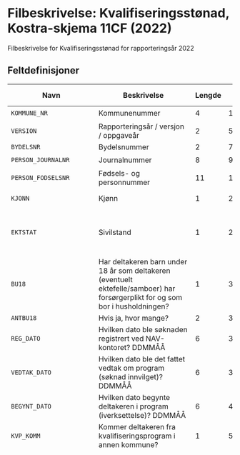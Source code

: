 # Filbeskrivelse: Kvalifiseringsstønad, Kostra-skjema 11CF (2022)

Filbeskrivelse for Kvalifiseringsstønad for rapporteringsår 2022

## Feltdefinisjoner

| Navn | Beskrivelse | Lengde | Fra‑Til | Datatype | Obligatorisk | Dato-maske | Kodeliste |
|------|-------------|--------|---------|----------|--------------|------------|-----------|
| `KOMMUNE_NR` | Kommunenummer | 4 | 1‑4 | STRING_TYPE | ☑️ |  |  |
| `VERSION` | Rapporteringsår / versjon / oppgaveår | 2 | 5‑6 | STRING_TYPE | ☑️ |  |  |
| `BYDELSNR` | Bydelsnummer | 2 | 7‑8 | STRING_TYPE |  |  |  |
| `PERSON_JOURNALNR` | Journalnummer | 8 | 9‑16 | STRING_TYPE | ☑️ |  |  |
| `PERSON_FODSELSNR` | Fødsels- og personnummer | 11 | 17‑27 | STRING_TYPE | ☑️ |  |  |
| `KJONN` | Kjønn | 1 | 28‑28 | STRING_TYPE | ☑️ |  | `1`: Mann<br/>`2`: Kvinne |
| `EKTSTAT` | Sivilstand | 1 | 29‑29 | STRING_TYPE | ☑️ |  | `1`: Ugift<br/>`2`: Gift<br/>`3`: Samboer<br/>`4`: Skilt/separert<br/>`5`: Enke/enkemann |
| `BU18` | Har deltakeren barn under 18 år som deltakeren (eventuelt ektefelle/samboer) har forsørgerplikt for og som bor i husholdningen? | 1 | 30‑30 | STRING_TYPE | ☑️ |  | `1`: Ja<br/>`2`: Nei |
| `ANTBU18` | Hvis ja, hvor mange? | 2 | 31‑32 | INTEGER_TYPE |  |  |  |
| `REG_DATO` | Hvilken dato ble søknaden registrert ved NAV-kontoret? DDMMÅÅ | 6 | 33‑38 | DATE_TYPE | ☑️ | ddMMyy |  |
| `VEDTAK_DATO` | Hvilken dato ble det fattet vedtak om program (søknad innvilget)? DDMMÅÅ | 6 | 39‑44 | DATE_TYPE | ☑️ | ddMMyy |  |
| `BEGYNT_DATO` | Hvilken dato begynte deltakeren i program (iverksettelse)? DDMMÅÅ | 6 | 45‑50 | DATE_TYPE | ☑️ | ddMMyy |  |
| `KVP_KOMM` | Kommer deltakeren fra kvalifiseringsprogram i annen kommune? | 1 | 51‑51 | STRING_TYPE |  |  | `1`: Ja<br/>`2`: Nei |
| `KOMMNR_KVP_KOMM` | Hvis ja, velg kommunenummer fra liste | 4 | 52‑55 | STRING_TYPE |  |  | `0301`: Oslo<br/>`1101`: Eigersund<br/>`1103`: Stavanger<br/>`1106`: Haugesund<br/>`1108`: Sandnes<br/>`1111`: Sokndal<br/>`1112`: Lund<br/>`1114`: Bjerkreim<br/>`1119`: Hå<br/>`1120`: Klepp<br/>`1121`: Time<br/>`1122`: Gjesdal<br/>`1124`: Sola<br/>`1127`: Randaberg<br/>`1130`: Strand<br/>`1133`: Hjelmeland<br/>`1134`: Suldal<br/>`1135`: Sauda<br/>`1144`: Kvitsøy<br/>`1145`: Bokn<br/>`1146`: Tysvær<br/>`1149`: Karmøy<br/>`1151`: Utsira<br/>`1160`: Vindafjord<br/>`1505`: Kristiansund<br/>`1506`: Molde<br/>`1507`: Ålesund<br/>`1511`: Vanylven<br/>`1514`: Sande<br/>`1515`: Herøy (Møre og Romsdal)<br/>`1516`: Ulstein<br/>`1517`: Hareid<br/>`1520`: Ørsta<br/>`1525`: Stranda<br/>`1528`: Sykkylven<br/>`1531`: Sula<br/>`1532`: Giske<br/>`1535`: Vestnes<br/>`1539`: Rauma<br/>`1547`: Aukra<br/>`1554`: Averøy<br/>`1557`: Gjemnes<br/>`1560`: Tingvoll<br/>`1563`: Sunndal<br/>`1566`: Surnadal<br/>`1573`: Smøla<br/>`1576`: Aure<br/>`1577`: Volda<br/>`1578`: Fjord<br/>`1579`: Hustadvika<br/>`1804`: Bodø<br/>`1806`: Narvik<br/>`1811`: Bindal<br/>`1812`: Sømna<br/>`1813`: Brønnøy<br/>`1815`: Vega<br/>`1816`: Vevelstad<br/>`1818`: Herøy (Nordland)<br/>`1820`: Alstahaug<br/>`1822`: Leirfjord<br/>`1824`: Vefsn<br/>`1825`: Grane<br/>`1826`: Aarborte - Hattfjelldal<br/>`1827`: Dønna<br/>`1828`: Nesna<br/>`1832`: Hemnes<br/>`1833`: Rana<br/>`1834`: Lurøy<br/>`1835`: Træna<br/>`1836`: Rødøy<br/>`1837`: Meløy<br/>`1838`: Gildeskål<br/>`1839`: Beiarn<br/>`1840`: Saltdal<br/>`1841`: Fauske - Fuossko<br/>`1845`: Sørfold<br/>`1848`: Steigen<br/>`1851`: Lødingen<br/>`1853`: Evenes - Evenášši<br/>`1856`: Røst<br/>`1857`: Værøy<br/>`1859`: Flakstad<br/>`1860`: Vestvågøy<br/>`1865`: Vågan<br/>`1866`: Hadsel<br/>`1867`: Bø<br/>`1868`: Øksnes<br/>`1870`: Sortland - Suortá<br/>`1871`: Andøy<br/>`1874`: Moskenes<br/>`1875`: Hábmer - Hamarøy<br/>`3001`: Halden<br/>`3002`: Moss<br/>`3003`: Sarpsborg<br/>`3004`: Fredrikstad<br/>`3005`: Drammen<br/>`3006`: Kongsberg<br/>`3007`: Ringerike<br/>`3011`: Hvaler<br/>`3012`: Aremark<br/>`3013`: Marker<br/>`3014`: Indre Østfold<br/>`3015`: Skiptvet<br/>`3016`: Rakkestad<br/>`3017`: Råde<br/>`3018`: Våler (Viken)<br/>`3019`: Vestby<br/>`3020`: Nordre Follo<br/>`3021`: Ås<br/>`3022`: Frogn<br/>`3023`: Nesodden<br/>`3024`: Bærum<br/>`3025`: Asker<br/>`3026`: Aurskog-Høland<br/>`3027`: Rælingen<br/>`3028`: Enebakk<br/>`3029`: Lørenskog<br/>`3030`: Lillestrøm<br/>`3031`: Nittedal<br/>`3032`: Gjerdrum<br/>`3033`: Ullensaker<br/>`3034`: Nes<br/>`3035`: Eidsvoll<br/>`3036`: Nannestad<br/>`3037`: Hurdal<br/>`3038`: Hole<br/>`3039`: Flå<br/>`3040`: Nesbyen<br/>`3041`: Gol<br/>`3042`: Hemsedal<br/>`3043`: Ål<br/>`3044`: Hol<br/>`3045`: Sigdal<br/>`3046`: Krødsherad<br/>`3047`: Modum<br/>`3048`: Øvre Eiker<br/>`3049`: Lier<br/>`3050`: Flesberg<br/>`3051`: Rollag<br/>`3052`: Nore og Uvdal<br/>`3053`: Jevnaker<br/>`3054`: Lunner<br/>`3401`: Kongsvinger<br/>`3403`: Hamar<br/>`3405`: Lillehammer<br/>`3407`: Gjøvik<br/>`3411`: Ringsaker<br/>`3412`: Løten<br/>`3413`: Stange<br/>`3414`: Nord-Odal<br/>`3415`: Sør-Odal<br/>`3416`: Eidskog<br/>`3417`: Grue<br/>`3418`: Åsnes<br/>`3419`: Våler (Innlandet)<br/>`3420`: Elverum<br/>`3421`: Trysil<br/>`3422`: Åmot<br/>`3423`: Stor-Elvdal<br/>`3424`: Rendalen<br/>`3425`: Engerdal<br/>`3426`: Tolga<br/>`3427`: Tynset<br/>`3428`: Alvdal<br/>`3429`: Folldal<br/>`3430`: Os<br/>`3431`: Dovre<br/>`3432`: Lesja<br/>`3433`: Skjåk<br/>`3434`: Lom<br/>`3435`: Vågå<br/>`3436`: Nord-Fron<br/>`3437`: Sel<br/>`3438`: Sør-Fron<br/>`3439`: Ringebu<br/>`3440`: Øyer<br/>`3441`: Gausdal<br/>`3442`: Østre Toten<br/>`3443`: Vestre Toten<br/>`3446`: Gran<br/>`3447`: Søndre Land<br/>`3448`: Nordre Land<br/>`3449`: Sør-Aurdal<br/>`3450`: Etnedal<br/>`3451`: Nord-Aurdal<br/>`3452`: Vestre Slidre<br/>`3453`: Øystre Slidre<br/>`3454`: Vang<br/>`3801`: Horten<br/>`3802`: Holmestrand<br/>`3803`: Tønsberg<br/>`3804`: Sandefjord<br/>`3805`: Larvik<br/>`3806`: Porsgrunn<br/>`3807`: Skien<br/>`3808`: Notodden<br/>`3811`: Færder<br/>`3812`: Siljan<br/>`3813`: Bamble<br/>`3814`: Kragerø<br/>`3815`: Drangedal<br/>`3816`: Nome<br/>`3817`: Midt-Telemark<br/>`3818`: Tinn<br/>`3819`: Hjartdal<br/>`3820`: Seljord<br/>`3821`: Kviteseid<br/>`3822`: Nissedal<br/>`3823`: Fyresdal<br/>`3824`: Tokke<br/>`3825`: Vinje<br/>`4201`: Risør<br/>`4202`: Grimstad<br/>`4203`: Arendal<br/>`4204`: Kristiansand<br/>`4205`: Lindesnes<br/>`4206`: Farsund<br/>`4207`: Flekkefjord<br/>`4211`: Gjerstad<br/>`4212`: Vegårshei<br/>`4213`: Tvedestrand<br/>`4214`: Froland<br/>`4215`: Lillesand<br/>`4216`: Birkenes<br/>`4217`: Åmli<br/>`4218`: Iveland<br/>`4219`: Evje og Hornnes<br/>`4220`: Bygland<br/>`4221`: Valle<br/>`4222`: Bykle<br/>`4223`: Vennesla<br/>`4224`: Åseral<br/>`4225`: Lyngdal<br/>`4226`: Hægebostad<br/>`4227`: Kvinesdal<br/>`4228`: Sirdal<br/>`4601`: Bergen<br/>`4602`: Kinn<br/>`4611`: Etne<br/>`4612`: Sveio<br/>`4613`: Bømlo<br/>`4614`: Stord<br/>`4615`: Fitjar<br/>`4616`: Tysnes<br/>`4617`: Kvinnherad<br/>`4618`: Ullensvang<br/>`4619`: Eidfjord<br/>`4620`: Ulvik<br/>`4621`: Voss<br/>`4622`: Kvam<br/>`4623`: Samnanger<br/>`4624`: Bjørnafjorden<br/>`4625`: Austevoll<br/>`4626`: Øygarden<br/>`4627`: Askøy<br/>`4628`: Vaksdal<br/>`4629`: Modalen<br/>`4630`: Osterøy<br/>`4631`: Alver<br/>`4632`: Austrheim<br/>`4633`: Fedje<br/>`4634`: Masfjorden<br/>`4635`: Gulen<br/>`4636`: Solund<br/>`4637`: Hyllestad<br/>`4638`: Høyanger<br/>`4639`: Vik<br/>`4640`: Sogndal<br/>`4641`: Aurland<br/>`4642`: Lærdal<br/>`4643`: Årdal<br/>`4644`: Luster<br/>`4645`: Askvoll<br/>`4646`: Fjaler<br/>`4647`: Sunnfjord<br/>`4648`: Bremanger<br/>`4649`: Stad<br/>`4650`: Gloppen<br/>`4651`: Stryn<br/>`5001`: Trondheim<br/>`5006`: Steinkjer<br/>`5007`: Namsos - Nåavmesjenjaelmie<br/>`5014`: Frøya<br/>`5020`: Osen<br/>`5021`: Oppdal<br/>`5022`: Rennebu<br/>`5025`: Røros<br/>`5026`: Holtålen<br/>`5027`: Midtre Gauldal<br/>`5028`: Melhus<br/>`5029`: Skaun<br/>`5031`: Malvik<br/>`5032`: Selbu<br/>`5033`: Tydal<br/>`5034`: Meråker<br/>`5035`: Stjørdal<br/>`5036`: Frosta<br/>`5037`: Levanger<br/>`5038`: Verdal<br/>`5041`: Snåase - Snåsa<br/>`5042`: Lierne<br/>`5043`: Raarvihke - Røyrvik<br/>`5044`: Namsskogan<br/>`5045`: Grong<br/>`5046`: Høylandet<br/>`5047`: Overhalla<br/>`5049`: Flatanger<br/>`5052`: Leka<br/>`5053`: Inderøy<br/>`5054`: Indre Fosen<br/>`5055`: Heim<br/>`5056`: Hitra<br/>`5057`: Ørland<br/>`5058`: Åfjord<br/>`5059`: Orkland<br/>`5060`: Nærøysund<br/>`5061`: Rindal<br/>`5401`: Tromsø<br/>`5402`: Harstad - Hárstták<br/>`5403`: Alta<br/>`5404`: Vardø<br/>`5405`: Vadsø<br/>`5406`: Hammerfest - Hámmerfeasta<br/>`5411`: Kvæfjord<br/>`5412`: Dielddanuorri - Tjeldsund<br/>`5413`: Ibestad<br/>`5414`: Gratangen<br/>`5415`: Loabák - Lavangen<br/>`5416`: Bardu<br/>`5417`: Salangen<br/>`5418`: Målselv<br/>`5419`: Sørreisa<br/>`5420`: Dyrøy<br/>`5421`: Senja<br/>`5422`: Balsfjord<br/>`5423`: Karlsøy<br/>`5424`: Lyngen<br/>`5425`: Storfjord - Omasvuotna - Omasvuono<br/>`5426`: Gáivuotna - Kåfjord - Kaivuono<br/>`5427`: Skjervøy<br/>`5428`: Nordreisa - Ráisa - Raisi<br/>`5429`: Kvænangen<br/>`5430`: Guovdageaidnu - Kautokeino<br/>`5432`: Loppa<br/>`5433`: Hasvik<br/>`5434`: Måsøy<br/>`5435`: Nordkapp<br/>`5436`: Porsanger - Porsángu - Porsanki<br/>`5437`: Kárášjohka - Karasjok<br/>`5438`: Lebesby<br/>`5439`: Gamvik<br/>`5440`: Berlevåg<br/>`5441`: Deatnu - Tana<br/>`5442`: Unjárga - Nesseby<br/>`5443`: Båtsfjord<br/>`5444`: Sør-Varanger<br/>`9999`: Uoppgitt |
| `YTELSE_SOSHJELP` | Hadde deltakeren i løpet av de siste to månedene før registrert søknad ved NAV-kontoret en eller flere av følgende ytelser? Kan krysse av for flere svaralternativer) | 1 | 56‑56 | STRING_TYPE |  |  | `1`: Sosialhjelp |
| `YTELSE_TYPE_SOSHJ` | Hvis sosialhjelp | 1 | 57‑57 | STRING_TYPE |  |  | `2`: Sosialhjelp som viktigste kilde til livsopphold<br/>`3`: Supplerende sosialhjelp |
| `YTELSE_INTRO` | Andre ytelser | 1 | 58‑58 | STRING_TYPE |  |  | `4`: Introduksjonsstønad |
| `YTELSE_INDIVIDSTONAD` |  | 1 | 59‑59 | STRING_TYPE |  |  | `5`: Individstønad - stønad til livsopphold etter forskrift om arbeidsmarkedstiltak |
| `YTELSE_FOLKETRYGDL` |  | 1 | 60‑60 | STRING_TYPE |  |  | `6`: Livsoppholdsytelse etter folketrygdloven - jf veiledningen |
| `KVP_MED_ASTONAD` | Har deltakeren i 2024 i løpet av perioden med kvalifiseringsstønad også mottatt økonomisk sosialhjelp, kommunal bostøtte eller husbankens bostøtte? Hvis ja, hvilke? (kan krysse av for flere svaralternativer) | 1 | 61‑61 | STRING_TYPE |  |  | `1`: Ja<br/>`2`: Nei |
| `KVP_MED_KOMMBOS` |  | 1 | 62‑62 | STRING_TYPE |  |  | `4`: Kommunal bostøtte |
| `KVP_MED_HUSBANKBOS` |  | 1 | 63‑63 | STRING_TYPE |  |  | `5`: Husbankens bostøtte |
| `KVP_MED_SOSHJ_ENGANG` |  | 1 | 64‑64 | STRING_TYPE |  |  | `9`: Mottok økonomisk sosialhjelp som engangsstønad |
| `KVP_MED_SOSHJ_PGM` |  | 1 | 65‑65 | STRING_TYPE |  |  | `8`: Mottok økonomisk sosialhjelp til dekking av særskilte utgifter knyttet til deltakelsen i programmet |
| `KVP_MED_SOSHJ_SUP` |  | 1 | 66‑66 | STRING_TYPE |  |  | `7`: Mottok økonomisk sosialhjelp som fast supplement til dekking av løpende livsholdsutgifter |
| `STMND_1` | For hvilke måneder i løpet av 2024 har deltakeren fått kvalifiseringsstønad? | 2 | 67‑68 | STRING_TYPE |  |  | `01`: Januar |
| `STMND_2` |  | 2 | 69‑70 | STRING_TYPE |  |  | `02`: Februar |
| `STMND_3` |  | 2 | 71‑72 | STRING_TYPE |  |  | `03`: Mars |
| `STMND_4` |  | 2 | 73‑74 | STRING_TYPE |  |  | `04`: April |
| `STMND_5` |  | 2 | 75‑76 | STRING_TYPE |  |  | `05`: Mai |
| `STMND_6` |  | 2 | 77‑78 | STRING_TYPE |  |  | `06`: Juni |
| `STMND_7` |  | 2 | 79‑80 | STRING_TYPE |  |  | `07`: Juli |
| `STMND_8` |  | 2 | 81‑82 | STRING_TYPE |  |  | `08`: August |
| `STMND_9` |  | 2 | 83‑84 | STRING_TYPE |  |  | `09`: September |
| `STMND_10` |  | 2 | 85‑86 | STRING_TYPE |  |  | `10`: Oktober |
| `STMND_11` |  | 2 | 87‑88 | STRING_TYPE |  |  | `11`: November |
| `STMND_12` |  | 2 | 89‑90 | STRING_TYPE |  |  | `12`: Desember |
| `KVP_STONAD` | Samlet utbetalt kvalifiseringsstønad i løpet av 2024 | 7 | 91‑97 | INTEGER_TYPE |  |  |  |
| `STATUS` | Hva er status for deltakelsen i kvalifiseringsprogrammet? | 1 | 98‑98 | STRING_TYPE | ☑️ |  | `1`: Fortsatt i program<br/>`2`: Permisjon/avtalt avbrudd fra program<br/>`3`: Fullført program eller avsluttet etter avtale<br/>`4`: Program er varig avbrutt på grunn av uteblivelse<br/>`5`: Program ble avbrutt på grunn av flytting til annen kommune<br/>`6`: Kun for Oslos bydeler: Flyttet til annen bydel før programperioden var over<br/>`7`: Deltakerens program er avsluttet etter avbrudd |
| `AVSL_DATO` | Hvilken dato avsluttet deltakeren programmet? (gjelder ikke for permisjoner) (DDMMÅÅ) | 6 | 99‑104 | DATE_TYPE |  | ddMMyy |  |
| `AVSL_ORDINAERTARB` | Ved fullført program eller program avsluttet etter avtale (gjelder ikke flytting) - hva var deltakerens situasjon umiddelbart etter avslutningen? (kan krysse av for flere svaralternativer) | 2 | 105‑106 | STRING_TYPE |  |  | `01`: Ordinært arbeid (heltid/deltid) |
| `AVSL_ARBLONNSTILS` |  | 2 | 107‑108 | STRING_TYPE |  |  | `11`: Ordinært arbeid (heltid/deltid) med midlertidig lønnstilskudd (jamfør tiltaksforskriften) |
| `AVSL_ARBMARK` |  | 2 | 109‑110 | STRING_TYPE |  |  | `03`: Andre arbeidsmarkedstiltak i statlig regi (jamfør tiltaksforskriften) |
| `AVSL_SKOLE` |  | 2 | 111‑112 | STRING_TYPE |  |  | `04`: Skole/utdanning |
| `AVSL_UFORE` |  | 2 | 113‑114 | STRING_TYPE |  |  | `13`: Uføretrygd |
| `AVSL_AAP` |  | 2 | 115‑116 | STRING_TYPE |  |  | `14`: Arbeidsavklaringspenger |
| `AVSL_OK_AVKLAR` |  | 2 | 117‑118 | STRING_TYPE |  |  | `15`: Økonomisk sosialhjelp i påvente av avklaring av uføretrygd/AAP |
| `AVSL_UTEN_OK_AVKLAR` |  | 2 | 119‑120 | STRING_TYPE |  |  | `16`: Økonomisk sosialhjelp uten slik avklaring |
| `AVSL_ANNET` |  | 2 | 121‑122 | STRING_TYPE |  |  | `10`: Annet |
| `AVSL_UKJENT` |  | 2 | 123‑124 | STRING_TYPE |  |  | `17`: Ukjent |
| `AVSL_VIKTIGSTE_INNTEKT` | Hva var deltakerens viktigste inntektskilde umiddelbart etter avslutningen? (Kun ett kryss) | 2 | 125‑126 | STRING_TYPE |  |  | `01`: Ordinært arbeid (heltid/deltid)<br/>`03`: Andre arbeidsmarkedstiltak i statlig regi (jamfør tiltaksforskriften) (tiltakspenger)<br/>`04`: Skole/utdanning (studiestønad)<br/>`10`: Annet<br/>`11`: Ordinært arbeid (heltid/deltid) med midlertidig eller varig lønnstilskudd (jamfør tiltaksforskriften)<br/>`13`: Uføretrygd<br/>`14`: Arbeidsavklaringspenger<br/>`15`: Økonomisk sosialhjelp i påvente av uføretrygd/AAP<br/>`16`: Økonomisk sosialhjelp uten slik avklaring<br/>`17`: Ukjent |
| `SAKSBEHANDLER` | Saksbehandlernummer | 10 | 127‑136 | STRING_TYPE |  |  |  |
